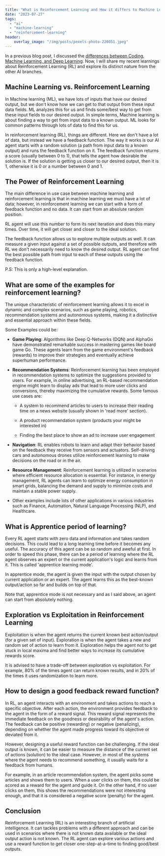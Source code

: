 ```yaml
---
title: "What is Reinforcement Learning and How it differs to Machine Learning?"
date: "2023-07-27"
tags: 
  - "ai"
  - "machine-learning"
  - "reinforcement-learning"
header:
    overlay_image: "/img/posts/pexels-photo-220051.jpeg"
---
```


In a previous blog post, I discussed the [differences between Coding, Machine Learning, and Deep Learning](https://armannotes.com/2023/03/27/the-difference-between-coding-machine-learning-and-deep-learning/). Now, I will share my recent learnings about Reinforcement Learning (RL) and explore its distinct nature from the other AI branches.

## Machine Learning vs. Reinforcement Learning

In Machine learning (ML), we have lots of inputs that have our desired output, but we don't know how we can get to that output from these input data fields. ML analyzes this for us and finds some/best way to get from these input fields to our desired output. In simple terms, Machine learning is about finding a way to get from input data to a known output. ML looks for common patterns through lots of data to find this for us.

In reinforcement learning (RL), things are different. Here we don't have a lot of data, but instead we have a feedback function. The way it works is our AI agent starts with a random solution (a path from input data to a known output) and runs the feedback function on it. The feedback function returns a score (usually between 0 to 1), that tells the agent how desirable the solution is. If the solution is getting us closer to our desired output, then it is 1, otherwise it is 0 or a number between 0 and 1.

## The Power of Reinforcement Learning

The main difference in use case between machine learning and reinforcement learning is that in machine learning we must have a lot of data; however, in reinforcement learning we can start with a form of feedback function and no data. It can start from an absolute random position.

RL agent will use this number to form its next iteration and does this many times. Over time, it will get closer and closer to the ideal solution.

The feedback function allows us to explore multiple outputs as well. It can measure a given input against a set of possible outputs, and therefore with RL we don't necessarily need to know the desired output. RL agent can find the best possible path from input to each of these outputs using the feedback function.

P.S: This is only a high-level explanation.

## What are some of the examples for reinforcement learning?

The unique characteristic of reinforcement learning allows it to excel in dynamic and complex scenarios, such as game playing, robotics, recommendation systems and autonomous systems, making it a distinctive and essential approach within these fields.

Some Examples could be:

- **Game Playing**: Algorithms like Deep Q-Networks (DQN) and AlphaGo have demonstrated remarkable success in mastering games like board game Go. These agents learn from the game environment's feedback (rewards) to improve their strategies and eventually achieve superhuman performance.

- **Recommendation Systems**: Reinforcement learning has been employed in recommendation systems to optimize the suggestions provided to users. For example, in online advertising, an RL-based recommendation engine might learn to display ads that lead to more user clicks and conversions, thereby maximizing the cumulative rewards. Some famous use cases are:
    - A system to recommend articles to users to increase their reading time on a news website (usually shown in 'read more' section).
    
    - A product recommendation system (products your might be interested in)
    
    - Finding the best place to show an ad to increase user engagement

- **Navigation**: RL enables robots to learn and adapt their behavior based on the feedback they receive from sensors and actuators. Self-driving cars and autonomous drones utilize reinforcement learning to make decisions on the road or in the air.

- **Resource Management**: Reinforcement learning is utilized in scenarios where efficient resource allocation is essential. For instance, in energy management, RL agents can learn to optimize energy consumption in smart grids, balancing the demand and supply to minimize costs and maintain a stable power supply.

- Other examples include lots of other applications in various industries such as Finance, Automation, Natural Language Processing (NLP), and Healthcare.

## What is Apprentice period of learning?

Every RL agent starts with zero data and information and takes random decisions. This could lead to a long learning time before it becomes any useful. The accuracy of this agent can be so random and aweful at first. In order to speed this phase, there can be a period of learning where the RL agent observes an expert or the current application's logic and learns from it. This is called 'apprentice learning mode'.

In apprentice mode, the agent is given the input with the output chosen by current application or an expert. The agent learns this as the best-known output/action so far and builds on top of that.

Note that, apprentice mode is not necessary and as I said above, an agent can start from absolutely nothing.

## Exploration vs Exploitation in Reinforcement Learning

Exploitation is when the agent returns the current known best action/output (for a given set of input). Exploration is when the agent takes a new and random set of action to learn from it. Exploration helps the agent not to get stuck in local maxima and find better ways to increase its cumulative rewards score.

It is advised to have a trade-off between exploration vs exploitation. For example, 80% of the times agent can return known results, and in 20% of the times it uses randomization to learn more.

## How to design a good feedback reward function?

In RL, an agent interacts with an environment and takes actions to reach a specific objective. After each action, the environment provides feedback to the agent in the form of a reward signal. This reward signal represents the immediate feedback on the goodness or desirability of the agent's action. The feedback can be positive (rewarding) or negative (penalizing), depending on whether the agent made progress toward its objective or deviated from it.

However, designing a useful reward function can be challenging. If the ideal output is known, it can be easier to measure the distance of the current set of actions (solution) to the ideal case. However, in most of the systems where the agent needs to recommend something, it usually waits for a feedback from humans.

For example, in an article recommendation system, the agent picks some articles and shows them to users. When a user clicks on them, this could be scored as a reward for the agent and guide it. On the other hand, if no user clicks on them, this shows the recommendations were not interesting enough, and that it is considered a negative score (penalty) for the agent.

## Conclusion

Reinforcement Learning (RL) is an interesting branch of artificial intelligence. It can tackles problems with a different approach and can be used in scenarios where there is not known data available or the ideal output action is not known. The RL agent can explore various actions and use a reward function to get closer one-step-at-a-time to finding good/best outputs.
